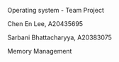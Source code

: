 Operating system - Team Project


Chen En Lee, A20435695


Sarbani Bhattacharyya, A20383075



Memory Management
